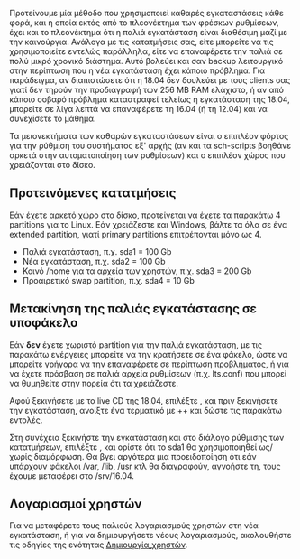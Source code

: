 Προτείνουμε μία μέθοδο που χρησιμοποιεί καθαρές εγκαταστάσεις κάθε φορά,
και η οποία εκτός από το πλεονέκτημα των φρέσκων ρυθμίσεων, έχει και το
πλεονέκτημα ότι η παλιά εγκατάσταση είναι διαθέσιμη μαζί με την
καινούργια. Ανάλογα με τις κατατμήσεις σας, είτε μπορείτε να τις
χρησιμοποιείτε εντελώς παράλληλα, είτε να επαναφέρετε την παλιά σε πολύ
μικρό χρονικό διάστημα. Αυτό βολεύει και σαν backup λειτουργικό στην
περίπτωση που η νέα εγκατάσταση έχει κάποιο πρόβλημα. Για παράδειγμα,
αν διαπιστώσετε ότι η 18.04 δεν δουλεύει με τους clients σας γιατί δεν
τηρούν την προδιαγραφή των 256 MB RAM ελάχιστο, ή αν από κάποιο σοβαρό
πρόβλημα καταστραφεί τελείως η εγκατάσταση της 18.04, μπορείτε σε λίγα
λεπτά να επαναφέρετε τη 16.04 (ή τη 12.04) και να συνεχίσετε το
μάθημα.

Τα μειονεκτήματα των καθαρών εγκαταστάσεων είναι ο επιπλέον φόρτος για
την ρύθμιση του συστήματος εξ' αρχής (αν και τα sch-scripts βοηθάνε
αρκετά στην αυτοματοποίηση των ρυθμίσεων) και ο επιπλέον χώρος που
χρειάζονται στο δίσκο.

## Προτεινόμενες κατατμήσεις

Εάν έχετε αρκετό χώρο στο δίσκο, προτείνεται να έχετε τα παρακάτω 4
partitions για το Linux. Εάν χρειάζεστε και Windows, βάλτε τα όλα σε ένα
extended partition, γιατί primary partitions επιτρέπονται μόνο ως 4.

  - Παλιά εγκατάσταση, π.χ. sda1 = 100 Gb
  - Νέα εγκατάσταση, π.χ. sda2 = 100 Gb
  - Κοινό /home για τα αρχεία των χρηστών, π.χ. sda3 = 200 Gb
  - Προαιρετικό swap partition, π.χ. sda4 = 10 Gb

## Μετακίνηση της παλιάς εγκατάστασης σε υποφάκελο

Εάν **δεν** έχετε χωριστό partition για την παλιά εγκατάσταση, με τις
παρακάτω ενέργειες μπορείτε να την κρατήσετε σε ένα φάκελο, ώστε να
μπορείτε γρήγορα να την επαναφέρετε σε περίπτωση προβλήματος, ή για να
έχετε πρόσβαση σε παλιά αρχεία ρυθμίσεων (π.χ. lts.conf) που μπορεί να
θυμηθείτε στην πορεία ότι τα χρειάζεστε.

Αφού ξεκινήσετε με το live CD της 18.04, επιλέξτε , και πριν ξεκινήσετε
την εγκατάσταση, ανοίξτε ένα τερματικό με ++ και δώστε τις παρακάτω
εντολές.

Στη συνέχεια ξεκινήστε την εγκατάσταση και στο διάλογο ρύθμισης των
κατατμήσεων, επιλέξτε , και ορίστε ότι το sda1 θα χρησιμοποιηθεί
ως/χωρίς διαμόρφωση. Θα βγει αργότερα μια προειδοποίηση ότι εάν
υπάρχουν φάκελοι /var, /lib, /usr κτλ θα διαγραφούν, αγνοήστε τη,
τους έχουμε μεταφέρει στο /srv/16.04.

## Λογαριασμοί χρηστών

Για να μεταφέρετε τους παλιούς λογαριασμούς χρηστών στη νέα εγκατάσταση,
ή για να δημιουργήσετε νέους λογαριασμούς, ακολουθήστε τις οδηγίες της
ενότητας
[Δημιουργία_χρηστών](../sch-scripts/Χρήστες/Δημιουργία_χρηστών.md).
